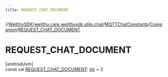 ```yaml
---
title: REQUEST_CHAT_DOCUMENT
---
```

//[WellthySDK](../../../../index.html)/[wellthy.care.wellthysdk.utils.chat](../../index.html)/[MQTTChatConstants](../index.html)/[Companion](index.html)/[REQUEST_CHAT_DOCUMENT](-r-e-q-u-e-s-t_-c-h-a-t_-d-o-c-u-m-e-n-t.html)



# REQUEST_CHAT_DOCUMENT



[androidJvm]\
const val [REQUEST_CHAT_DOCUMENT](-r-e-q-u-e-s-t_-c-h-a-t_-d-o-c-u-m-e-n-t.html): [Int](https://kotlinlang.org/api/latest/jvm/stdlib/kotlin/-int/index.html) = 2




